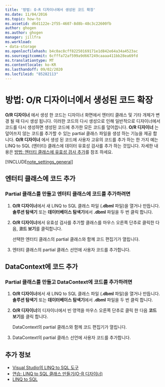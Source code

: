 ```yaml
---
title: '방법: O-R 디자이너에서 생성된 코드 확장'
ms.date: 11/04/2016
ms.topic: how-to
ms.assetid: d6d1122e-2f55-4607-8d8b-48c3c22600fb
author: ghogen
ms.author: ghogen
manager: jillfra
ms.workload:
- data-storage
ms.openlocfilehash: b4c0ac8cff82250169171e1d842e64a34a4523ac
ms.sourcegitcommit: 6cfffa72af599a9d667249caaaa411bb28ea69fd
ms.translationtype: MT
ms.contentlocale: ko-KR
ms.lasthandoff: 09/02/2020
ms.locfileid: "85282113"
---
```

# <a name="how-to-extend-code-generated-by-the-or-designer"></a>방법: O/R 디자이너에서 생성된 코드 확장
**O/R 디자이너** 에서 생성 한 코드는 디자이너 화면에서 엔터티 클래스 및 기타 개체가 변경 될 때 다시 생성 됩니다. 이러한 코드의 다시 생성으로 인해 일반적으로 디자이너에서 코드를 다시 생성하면 생성된 코드에 추가한 모든 코드를 덮어씁니다. **O/R 디자이너** 는 덮어쓰지 않는 코드를 추가할 수 있는 partial 클래스 파일을 생성 하는 기능을 제공 합니다. **O/R 디자이너** 에서 생성 된 코드에 사용자 고유의 코드를 추가 하는 한 가지 예는 LINQ to SQL (엔터티) 클래스에 데이터 유효성 검사를 추가 하는 것입니다. 자세한 내용은 [방법: 엔터티 클래스에 유효성 검사 추가](../data-tools/how-to-add-validation-to-entity-classes.md)를 참조 하세요.

[!INCLUDE[note_settings_general](../data-tools/includes/note_settings_general_md.md)]

## <a name="add-code-to-an-entity-class"></a>엔터티 클래스에 코드 추가

### <a name="to-create-a-partial-class-and-add-code-to-an-entity-class"></a>Partial 클래스를 만들고 엔터티 클래스에 코드를 추가하려면

1. **O/R 디자이너**에서 새 LINQ to SQL 클래스 파일 (**.dbml** 파일)을 열거나 만듭니다. **솔루션 탐색기** 또는 **데이터베이스 탐색기**에서 **.dbml** 파일을 두 번 클릭 합니다.

2. **O/R 디자이너**에서 유효성 검사를 추가할 클래스를 마우스 오른쪽 단추로 클릭한 다음, **코드 보기**를 클릭합니다.

     선택한 엔터티 클래스의 partial 클래스와 함께 코드 편집기가 열립니다.

3. 엔터티 클래스의 partial 클래스 선언에 사용자 코드를 추가합니다.

## <a name="add-code-to-a-datacontext"></a>DataContext에 코드 추가

### <a name="to-create-a-partial-class-and-add-code-to-a-datacontext"></a>Partial 클래스를 만들고 DataContext에 코드를 추가하려면

1. **O/R 디자이너**에서 새 LINQ to SQL 클래스 파일 (**.dbml** 파일)을 열거나 만듭니다. **솔루션 탐색기** 또는 **데이터베이스 탐색기**에서 **.dbml** 파일을 두 번 클릭 합니다.

2. **O/R 디자이너**의 디자이너에서 빈 영역을 마우스 오른쪽 단추로 클릭 한 다음 **코드 보기**를 클릭 합니다.

     DataContext의 partial 클래스와 함께 코드 편집기가 열립니다.

3. DataContext의 partial 클래스 선언에 사용자 코드를 추가합니다.

## <a name="see-also"></a>추가 정보

- [Visual Studio의 LINQ to SQL 도구](../data-tools/linq-to-sql-tools-in-visual-studio2.md)
- [연습: LINQ to SQL 클래스 만들기(O-R 디자이너)](how-to-create-linq-to-sql-classes-mapped-to-tables-and-views-o-r-designer.md)
- [LINQ to SQL](/dotnet/framework/data/adonet/sql/linq/index)
